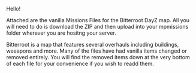 Hello!

Attached are the vanilla Missions Files for the Bitterroot DayZ map. All you will need to do is download the ZIP and then upload into your mpmissions folder wherever you are hositng your server. 

Bitterroot is a map that features several overhauls including buildings, weeapons and more. Many of the files have had vanilla items changed or removed entirely. You will find the removed items down at the very bottom of each file for your convenience if you wish to readd them. 
